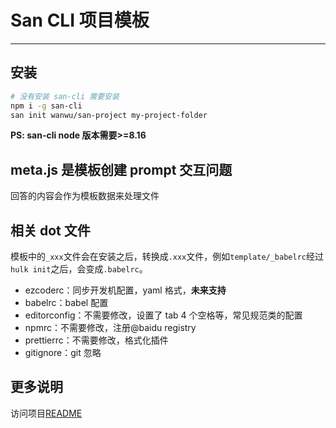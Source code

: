 # San CLI 项目模板

---

## 安装

```bash
# 没有安装 san-cli 需要安装
npm i -g san-cli
san init wanwu/san-project my-project-folder
```

**PS: san-cli node 版本需要>=8.16**

## meta.js 是模板创建 prompt 交互问题

回答的内容会作为模板数据来处理文件


## 相关 dot 文件

模板中的`_xxx`文件会在安装之后，转换成`.xxx`文件，例如`template/_babelrc`经过`hulk init`之后，会变成`.babelrc`。

-   ezcoderc：同步开发机配置，yaml 格式，**未来支持**
-   babelrc：babel 配置
-   editorconfig：不需要修改，设置了 tab 4 个空格等，常见规范类的配置
-   npmrc：不需要修改，注册@baidu registry
-   prettierrc：不需要修改，格式化插件
-   gitignore：git 忽略

## 更多说明

访问项目[README](./README.md)
